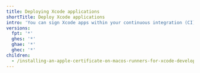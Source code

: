 ```yaml
---
title: Deploying Xcode applications
shortTitle: Deploy Xcode applications
intro: 'You can sign Xcode apps within your continuous integration (CI) workflow by installing an Apple code signing certificate on {% data variables.product.prodname_actions %} runners.'
versions:
  fpt: '*'
  ghes: '*'
  ghae: '*'
  ghec: '*'
children:
  - /installing-an-apple-certificate-on-macos-runners-for-xcode-development
---
```



